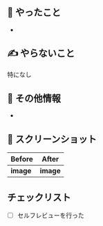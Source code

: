 ## 🙌 やったこと

<!-- このプルリクエストでやったことをリストアップする -->
<!-- 関連するIssueがあれば示す e.g. - closes #999 -->

- 

## ✍️ やらないこと

<!-- このプルリクエストで明示的にやらないことがあればリストアップする -->

特になし

## 📝 その他情報

<!-- レビュワーへの参考情報（懸念点や注意点等があれば記載する） -->

- 

## 📸 スクリーンショット

<!-- 見た目の変更など、分かりやすいスクリーンショットがあれば貼り付ける -->

| Before | After |
|--------|--------|
| __image__ | __image__ | 

## チェックリスト

- [ ] セルフレビューを行った

